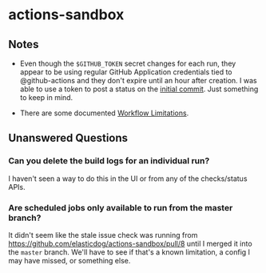 # actions-sandbox

## Notes

- Even though the `$GITHUB_TOKEN` secret changes for each run, they appear to be
  using regular GitHub Application credentials tied to @github-actions and they
  don't expire until an hour after creation. I was able to use a token to post a
  status on the [initial commit][]. Just something to keep in mind.

- There are some documented [Workflow Limitations][].

[initial commit]:
  https://github.com/elasticdog/actions-sandbox/commit/057541729acfb981b38a2034edf8ecea0b0ef7ea
[workflow limitations]:
  https://developer.github.com/actions/managing-workflows/workflow-configuration-options/#workflow-limitations

## Unanswered Questions

### Can you delete the build logs for an individual run?

I haven't seen a way to do this in the UI or from any of the checks/status APIs.

### Are scheduled jobs only available to run from the master branch?

It didn't seem like the stale issue check was running from
https://github.com/elasticdog/actions-sandbox/pull/8 until I merged it into the
`master` branch. We'll have to see if that's a known limitation, a config I may
have missed, or something else.
